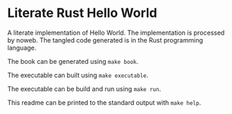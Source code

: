 # Literate Rust Hello World

A literate implementation of Hello World.
The implementation is processed by noweb.
The tangled code generated is in the Rust programming language.

The book can be generated using `make book`.

The executable can built using `make executable`.

The executable can be build and run using `make run`.

This readme can be printed to the standard output with `make help`.
